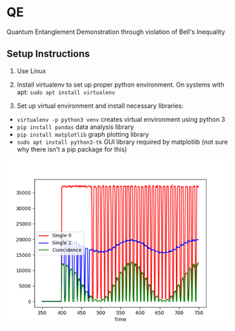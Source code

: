 # QE
Quantum Entanglement Demonstration through violation of Bell's Inequality

## Setup Instructions

1. Use Linux

2. Install virtualenv to set up proper python environment. On systems with apt: `sudo apt install virtualenv`

3. Set up virtual environment and install necessary libraries:
- `virtualenv -p python3 venv` creates virtual environment using python 3
- `pip install pandas` data analysis library
- `pip install matplotlib` graph plotting library
- `sudo apt install python3-tk` GUI library required by matplotlib (not sure why there isn't a pip package for this)

![alt text](Day_2_Data/sample_plot.png)
